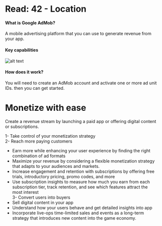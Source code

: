 # Read: 42 - Location  

#### What is Google AdMob?

A mobile advertising platform that you can use to generate revenue from your app.  

#### Key capabilities  

![alt text](https://user-images.githubusercontent.com/97670198/172439369-a76b0913-d961-4d30-9684-570771518b7c.png)  

#### How does it work?  

You will need to create an AdMob account and activate one or more ad unit IDs. then you can get started.   

# Monetize with ease  

Create a revenue stream by launching a paid app or offering digital content or subscriptions. 

1- Take control of your monetization strategy  
2- Reach more paying customers  
- Earn more while enhancing your user experience by finding the right combination of ad formats  
- Maximize your revenue by considering a flexible monetization strategy that adapts to your audiences and markets.  
- Increase engagement and retention with subscriptions by offering free trials, introductory pricing, promo codes, and more  
- Use subscription insights to measure how much you earn from each subscription tier, track retention, and see which features attract the most interest  
3- Convert users into buyers  
- Sell digital content in your app  
- Understand how your users behave and get detailed insights into app  
- Incorporate live-ops time-limited sales and events as a long-term strategy that introduces new content into the game economy.  

